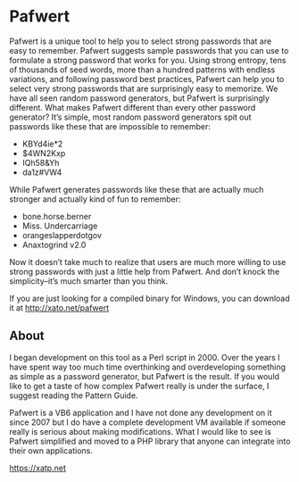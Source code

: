 Pafwert
=======

Pafwert is a unique tool to help you to select strong passwords that are easy to remember. Pafwert suggests sample passwords that you can use to formulate a strong password that works for you. Using strong entropy, tens of thousands of seed words, more than a hundred patterns with endless variations, and following password best practices, Pafwert can help you to select very strong passwords that are surprisingly easy to memorize. We have all seen random password generators, but Pafwert is surprisingly different.
What makes Pafwert different than every other password generator? It’s simple, most random password generators spit out passwords like these that are impossible to remember:
- KBYd4ie*2
- $4WN2Kxp
- IQh58&Yh
- da1z#VW4

While Pafwert generates passwords like these that are actually much stronger and actually kind of fun to remember:
- bone.horse.berner
- Miss. Undercarriage
- orangeslapperdotgov
- Anaxtogrind v2.0

Now it doesn’t take much to realize that users are much more willing to use strong passwords with just a little help from Pafwert. And don’t knock the simplicity–it’s much smarter than you think.

If you are just looking for a compiled binary for Windows, you can download it at http://xato.net/pafwert

About
-------
I began development on this tool as a Perl script in 2000. Over the years I have spent way too much time overthinking and overdeveloping something as simple as a password generator, but Pafwert is the result. If you would like to get a taste of how complex Pafwert really is under the surface, I suggest reading the Pattern Guide.

Pafwert is a VB6 application and I have not done any development on it since 2007 but I do have a complete development VM available if someone really is serious about making modifications. What I would like to see is Pafwert simplified and moved to a PHP library that anyone can integrate into their own applications.


https://xatp.net
